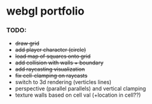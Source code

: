 # webgl portfolio

### TODO:

- ~~draw grid~~
- ~~add player character (circle)~~
- ~~load map of squares onto grid~~
- ~~add collision with walls + boundary~~
- ~~add raycasting visualization~~
- ~~fix cell-clamping on raycasts~~
- switch to 3d rendering (verticles lines)
- perspective (parallel parallels) and vertical clamping
- texture walls based on cell val (+location in cell??)
